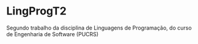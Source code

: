 # LingProgT2
Segundo trabalho da disciplina de Linguagens de Programação, do curso de Engenharia de Software (PUCRS)
